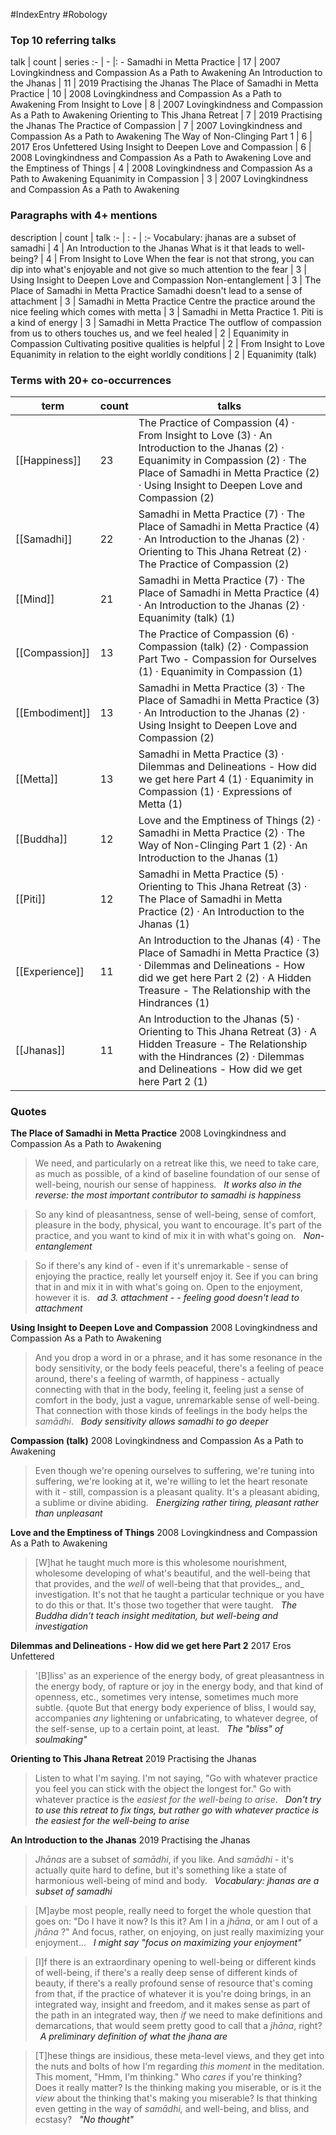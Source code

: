 #IndexEntry #Robology

### Top 10 referring talks
talk | count | series
:- | - |: -
<a data-href="Samadhi in Metta Practice" class="internal-link">Samadhi in Metta Practice</a> | 17 | <a data-href="2007 Lovingkindness and Compassion As a Path to Awakening" class="internal-link">2007 Lovingkindness and Compassion As a Path to Awakening</a>
<a data-href="An Introduction to the Jhanas" class="internal-link">An Introduction to the Jhanas</a> | 11 | <a data-href="2019 Practising the Jhanas" class="internal-link">2019 Practising the Jhanas</a>
<a data-href="The Place of Samadhi in Metta Practice" class="internal-link">The Place of Samadhi in Metta Practice</a> | 10 | <a data-href="2008 Lovingkindness and Compassion As a Path to Awakening" class="internal-link">2008 Lovingkindness and Compassion As a Path to Awakening</a>
<a data-href="From Insight to Love" class="internal-link">From Insight to Love</a> | 8 | <a data-href="2007 Lovingkindness and Compassion As a Path to Awakening" class="internal-link">2007 Lovingkindness and Compassion As a Path to Awakening</a>
<a data-href="Orienting to This Jhana Retreat" class="internal-link">Orienting to This Jhana Retreat</a> | 7 | <a data-href="2019 Practising the Jhanas" class="internal-link">2019 Practising the Jhanas</a>
<a data-href="The Practice of Compassion" class="internal-link">The Practice of Compassion</a> | 7 | <a data-href="2007 Lovingkindness and Compassion As a Path to Awakening" class="internal-link">2007 Lovingkindness and Compassion As a Path to Awakening</a>
<a data-href="The Way of Non-Clinging Part 1" class="internal-link">The Way of Non-Clinging Part 1</a> | 6 | <a data-href="2017 Eros Unfettered" class="internal-link">2017 Eros Unfettered</a>
<a data-href="Using Insight to Deepen Love and Compassion" class="internal-link">Using Insight to Deepen Love and Compassion</a> | 6 | <a data-href="2008 Lovingkindness and Compassion As a Path to Awakening" class="internal-link">2008 Lovingkindness and Compassion As a Path to Awakening</a>
<a data-href="Love and the Emptiness of Things" class="internal-link">Love and the Emptiness of Things</a> | 4 | <a data-href="2008 Lovingkindness and Compassion As a Path to Awakening" class="internal-link">2008 Lovingkindness and Compassion As a Path to Awakening</a>
<a data-href="Equanimity in Compassion" class="internal-link">Equanimity in Compassion</a> | 3 | <a data-href="2007 Lovingkindness and Compassion As a Path to Awakening" class="internal-link">2007 Lovingkindness and Compassion As a Path to Awakening</a>

### Paragraphs with 4+ mentions
description | count | talk
:- | : - | :-
<a aria-label-position="top" aria-label="An Introduction to the Jhanas > Vocabulary jhanas are a subset of samadhi" data-href="An Introduction to the Jhanas#Vocabulary jhanas are a subset of samadhi" class="internal-link">Vocabulary: jhanas are a subset of samadhi</a> | 4 | <a data-href="An Introduction to the Jhanas" class="internal-link">An Introduction to the Jhanas</a>
<a aria-label-position="top" aria-label="From Insight to Love > What is it that leads to well-being" data-href="From Insight to Love#What is it that leads to well-being" class="internal-link">What is it that leads to well-being?</a> | 4 | <a data-href="From Insight to Love" class="internal-link">From Insight to Love</a>
<a aria-label-position="top" aria-label="Using Insight to Deepen Love and Compassion > When the fear is not that strong you can dip into whats enjoyable and not give so much attention to the fear" data-href="Using Insight to Deepen Love and Compassion#When the fear is not that strong you can dip into what's enjoyable and not give so much attention to the fear" class="internal-link">When the fear is not that strong, you can dip into what&#x27;s enjoyable and not give so much attention to the fear</a> | 3 | <a data-href="Using Insight to Deepen Love and Compassion" class="internal-link">Using Insight to Deepen Love and Compassion</a>
<a aria-label-position="top" aria-label="The Place of Samadhi in Metta Practice > Non-entanglement" data-href="The Place of Samadhi in Metta Practice#Non-entanglement" class="internal-link">Non-entanglement</a> | 3 | <a data-href="The Place of Samadhi in Metta Practice" class="internal-link">The Place of Samadhi in Metta Practice</a>
<a aria-label-position="top" aria-label="Samadhi in Metta Practice > Samadhi doesnt lead to a sense of attachment" data-href="Samadhi in Metta Practice#Samadhi doesn't lead to a sense of attachment" class="internal-link">Samadhi doesn&#x27;t lead to a sense of attachment</a> | 3 | <a data-href="Samadhi in Metta Practice" class="internal-link">Samadhi in Metta Practice</a>
<a aria-label-position="top" aria-label="Samadhi in Metta Practice > Centre the practice around the nice feeling which comes with metta" data-href="Samadhi in Metta Practice#Centre the practice around the nice feeling which comes with metta" class="internal-link">Centre the practice around the nice feeling which comes with metta</a> | 3 | <a data-href="Samadhi in Metta Practice" class="internal-link">Samadhi in Metta Practice</a>
<a aria-label-position="top" aria-label="Samadhi in Metta Practice > 1 Piti is a kind of energy" data-href="Samadhi in Metta Practice#1 Piti is a kind of energy" class="internal-link">1. Piti is a kind of energy</a> | 3 | <a data-href="Samadhi in Metta Practice" class="internal-link">Samadhi in Metta Practice</a>
<a aria-label-position="top" aria-label="Equanimity in Compassion > The outflow of compassion from us to others touches us and we feel healed" data-href="Equanimity in Compassion#The outflow of compassion from us to others touches us and we feel healed" class="internal-link">The outflow of compassion from us to others touches us, and we feel healed</a> | 2 | <a data-href="Equanimity in Compassion" class="internal-link">Equanimity in Compassion</a>
<a aria-label-position="top" aria-label="From Insight to Love > Cultivating positive qualities is helpful" data-href="From Insight to Love#Cultivating positive qualities is helpful" class="internal-link">Cultivating positive qualities is helpful</a> | 2 | <a data-href="From Insight to Love" class="internal-link">From Insight to Love</a>
<a aria-label-position="top" aria-label="Equanimity (talk) > Equanimity in relation to the eight worldly conditions" data-href="Equanimity (talk)#Equanimity in relation to the eight worldly conditions" class="internal-link">Equanimity in relation to the eight worldly conditions</a> | 2 | <a data-href="Equanimity (talk)" class="internal-link">Equanimity (talk)</a>

### Terms with 20+ co-occurrences
term | count | talks
-|-|-
[[Happiness]] | 23 | <span class="counts"><a data-href="The Practice of Compassion" class="internal-link">The Practice of Compassion</a> (4) · <a data-href="From Insight to Love" class="internal-link">From Insight to Love</a> (3) · <a data-href="An Introduction to the Jhanas" class="internal-link">An Introduction to the Jhanas</a> (2) · <a data-href="Equanimity in Compassion" class="internal-link">Equanimity in Compassion</a> (2) · <a data-href="The Place of Samadhi in Metta Practice" class="internal-link">The Place of Samadhi in Metta Practice</a> (2) · <a data-href="Using Insight to Deepen Love and Compassion" class="internal-link">Using Insight to Deepen Love and Compassion</a> (2)</span> 
[[Samadhi]] | 22 | <span class="counts"><a data-href="Samadhi in Metta Practice" class="internal-link">Samadhi in Metta Practice</a> (7) · <a data-href="The Place of Samadhi in Metta Practice" class="internal-link">The Place of Samadhi in Metta Practice</a> (4) · <a data-href="An Introduction to the Jhanas" class="internal-link">An Introduction to the Jhanas</a> (2) · <a data-href="Orienting to This Jhana Retreat" class="internal-link">Orienting to This Jhana Retreat</a> (2) · <a data-href="The Practice of Compassion" class="internal-link">The Practice of Compassion</a> (2)</span> 
[[Mind]] | 21 | <span class="counts"><a data-href="Samadhi in Metta Practice" class="internal-link">Samadhi in Metta Practice</a> (7) · <a data-href="The Place of Samadhi in Metta Practice" class="internal-link">The Place of Samadhi in Metta Practice</a> (4) · <a data-href="An Introduction to the Jhanas" class="internal-link">An Introduction to the Jhanas</a> (2) · <a data-href="Equanimity (talk)" class="internal-link">Equanimity (talk)</a> (1)</span> 
[[Compassion]] | 13 | <span class="counts"><a data-href="The Practice of Compassion" class="internal-link">The Practice of Compassion</a> (6) · <a data-href="Compassion (talk)" class="internal-link">Compassion (talk)</a> (2) · <a data-href="Compassion Part Two - Compassion for Ourselves" class="internal-link">Compassion Part Two - Compassion for Ourselves</a> (1) · <a data-href="Equanimity in Compassion" class="internal-link">Equanimity in Compassion</a> (1)</span> 
[[Embodiment]] | 13 | <span class="counts"><a data-href="Samadhi in Metta Practice" class="internal-link">Samadhi in Metta Practice</a> (3) · <a data-href="The Place of Samadhi in Metta Practice" class="internal-link">The Place of Samadhi in Metta Practice</a> (3) · <a data-href="An Introduction to the Jhanas" class="internal-link">An Introduction to the Jhanas</a> (2) · <a data-href="Using Insight to Deepen Love and Compassion" class="internal-link">Using Insight to Deepen Love and Compassion</a> (2)</span> 
[[Metta]] | 13 | <span class="counts"><a data-href="Samadhi in Metta Practice" class="internal-link">Samadhi in Metta Practice</a> (3) · <a data-href="Dilemmas and Delineations - How did we get here Part 4" class="internal-link">Dilemmas and Delineations - How did we get here Part 4</a> (1) · <a data-href="Equanimity in Compassion" class="internal-link">Equanimity in Compassion</a> (1) · <a data-href="Expressions of Metta" class="internal-link">Expressions of Metta</a> (1)</span> 
[[Buddha]] | 12 | <span class="counts"><a data-href="Love and the Emptiness of Things" class="internal-link">Love and the Emptiness of Things</a> (2) · <a data-href="Samadhi in Metta Practice" class="internal-link">Samadhi in Metta Practice</a> (2) · <a data-href="The Way of Non-Clinging Part 1" class="internal-link">The Way of Non-Clinging Part 1</a> (2) · <a data-href="An Introduction to the Jhanas" class="internal-link">An Introduction to the Jhanas</a> (1)</span> 
[[Piti]] | 12 | <span class="counts"><a data-href="Samadhi in Metta Practice" class="internal-link">Samadhi in Metta Practice</a> (5) · <a data-href="Orienting to This Jhana Retreat" class="internal-link">Orienting to This Jhana Retreat</a> (3) · <a data-href="The Place of Samadhi in Metta Practice" class="internal-link">The Place of Samadhi in Metta Practice</a> (2) · <a data-href="An Introduction to the Jhanas" class="internal-link">An Introduction to the Jhanas</a> (1)</span> 
[[Experience]] | 11 | <span class="counts"><a data-href="An Introduction to the Jhanas" class="internal-link">An Introduction to the Jhanas</a> (4) · <a data-href="The Place of Samadhi in Metta Practice" class="internal-link">The Place of Samadhi in Metta Practice</a> (3) · <a data-href="Dilemmas and Delineations - How did we get here Part 2" class="internal-link">Dilemmas and Delineations - How did we get here Part 2</a> (2) · <a data-href="A Hidden Treasure - The Relationship with the Hindrances" class="internal-link">A Hidden Treasure - The Relationship with the Hindrances</a> (1)</span> 
[[Jhanas]] | 11 | <span class="counts"><a data-href="An Introduction to the Jhanas" class="internal-link">An Introduction to the Jhanas</a> (5) · <a data-href="Orienting to This Jhana Retreat" class="internal-link">Orienting to This Jhana Retreat</a> (3) · <a data-href="A Hidden Treasure - The Relationship with the Hindrances" class="internal-link">A Hidden Treasure - The Relationship with the Hindrances</a> (2) · <a data-href="Dilemmas and Delineations - How did we get here Part 2" class="internal-link">Dilemmas and Delineations - How did we get here Part 2</a> (1)</span> 

### Quotes
**<a data-href="The Place of Samadhi in Metta Practice" class="internal-link">The Place of Samadhi in Metta Practice</a>**
<span class="counts"><a data-href="2008 Lovingkindness and Compassion As a Path to Awakening" class="internal-link">2008 Lovingkindness and Compassion As a Path to Awakening</a></span>
> We need, and particularly on a retreat like this, we need to take care, as much as possible, of a kind of baseline foundation of our sense of well-being, nourish our sense of happiness. &nbsp;&nbsp;<span class="counts">_<a aria-label-position="top" aria-label="The Place of Samadhi in Metta Practice > It works also in the reverse the most important contributor to samadhi is happiness" data-href="The Place of Samadhi in Metta Practice#It works also in the reverse the most important contributor to samadhi is happiness" class="internal-link">It works also in the reverse: the most important contributor to samadhi is happiness</a>_</span>

> So any kind of pleasantness, sense of well-being, sense of comfort, pleasure in the body, physical, you want to encourage. It's part of the practice, and you want to kind of mix it in with what's going on. &nbsp;&nbsp;<span class="counts">_<a aria-label-position="top" aria-label="The Place of Samadhi in Metta Practice > Non-entanglement" data-href="The Place of Samadhi in Metta Practice#Non-entanglement" class="internal-link">Non-entanglement</a>_</span>

> So if there's any kind of - even if it's unremarkable - sense of enjoying the practice, really let yourself enjoy it. See if you can bring that in and mix it in with what's going on. Open to the enjoyment, however it is. &nbsp;&nbsp;<span class="counts">_<a aria-label-position="top" aria-label="The Place of Samadhi in Metta Practice > ad 3 attachment - - feeling good doesnt lead to attachment" data-href="The Place of Samadhi in Metta Practice#ad 3 attachment - - feeling good doesn't lead to attachment" class="internal-link">ad 3. attachment - - feeling good doesn&#x27;t lead to attachment</a>_</span>

**<a data-href="Using Insight to Deepen Love and Compassion" class="internal-link">Using Insight to Deepen Love and Compassion</a>**
<span class="counts"><a data-href="2008 Lovingkindness and Compassion As a Path to Awakening" class="internal-link">2008 Lovingkindness and Compassion As a Path to Awakening</a></span>
> And you drop a word in or a phrase, and it has some resonance in the body sensitivity, or the body feels peaceful, there's a feeling of peace around, there's a feeling of warmth, of happiness - actually connecting with that in the body, feeling it, feeling just a sense of comfort in the body, just a vague, unremarkable sense of well-being. That connection with those kinds of feelings in the body helps the _samādhi_. &nbsp;&nbsp;<span class="counts">_<a aria-label-position="top" aria-label="Using Insight to Deepen Love and Compassion > Body sensitivity allows samadhi to go deeper" data-href="Using Insight to Deepen Love and Compassion#Body sensitivity allows samadhi to go deeper" class="internal-link">Body sensitivity allows samadhi to go deeper</a>_</span>

**<a data-href="Compassion (talk)" class="internal-link">Compassion (talk)</a>**
<span class="counts"><a data-href="2008 Lovingkindness and Compassion As a Path to Awakening" class="internal-link">2008 Lovingkindness and Compassion As a Path to Awakening</a></span>
> Even though we're opening ourselves to suffering, we're tuning into suffering, we're looking at it, we're willing to let the heart resonate with it - still, compassion is a pleasant quality. It's a pleasant abiding, a sublime or divine abiding. &nbsp;&nbsp;<span class="counts">_<a aria-label-position="top" aria-label="Compassion (talk) > Energizing rather tiring pleasant rather than unpleasant" data-href="Compassion (talk)#Energizing rather tiring pleasant rather than unpleasant" class="internal-link">Energizing rather tiring, pleasant rather than unpleasant</a>_</span>

**<a data-href="Love and the Emptiness of Things" class="internal-link">Love and the Emptiness of Things</a>**
<span class="counts"><a data-href="2008 Lovingkindness and Compassion As a Path to Awakening" class="internal-link">2008 Lovingkindness and Compassion As a Path to Awakening</a></span>
> [W]hat he taught much more is this wholesome nourishment, wholesome developing of what's beautiful, and the well-being that that provides, and the _well_ of well-being that that provides_, and_ investigation. It's not that he taught a particular technique or you have to do this or that. It's those two together that were taught. &nbsp;&nbsp;<span class="counts">_<a aria-label-position="top" aria-label="Love and the Emptiness of Things > The Buddha didnt teach insight meditation but well-being and investigation" data-href="Love and the Emptiness of Things#The Buddha didn't teach insight meditation but well-being and investigation" class="internal-link">The Buddha didn&#x27;t teach insight meditation, but well-being and investigation</a>_</span>

**<a data-href="Dilemmas and Delineations - How did we get here Part 2" class="internal-link">Dilemmas and Delineations - How did we get here Part 2</a>**
<span class="counts"><a data-href="2017 Eros Unfettered" class="internal-link">2017 Eros Unfettered</a></span>
> '[B]liss' as an experience of the energy body, of great pleasantness in the energy body, of rapture or joy in the energy body, and that kind of openness, etc., sometimes very intense, sometimes much more subtle. {quote But that energy body experience of bliss, I would say, accompanies _any_ lightening or unfabricating, to whatever degree, of the self-sense, up to a certain point, at least. &nbsp;&nbsp;<span class="counts">_<a aria-label-position="top" aria-label="Dilemmas and Delineations - How did we get here Part 2 > The bliss of soulmaking" data-href="Dilemmas and Delineations - How did we get here Part 2#The bliss of soulmaking" class="internal-link">The &quot;bliss&quot; of soulmaking&quot;</a>_</span>

**<a data-href="Orienting to This Jhana Retreat" class="internal-link">Orienting to This Jhana Retreat</a>**
<span class="counts"><a data-href="2019 Practising the Jhanas" class="internal-link">2019 Practising the Jhanas</a></span>
> Listen to what I'm saying. I'm not saying, "Go with whatever practice you feel you can stick with the object the longest for." Go with whatever practice is the _easiest for the well-being to arise_. &nbsp;&nbsp;<span class="counts">_<a aria-label-position="top" aria-label="Orienting to This Jhana Retreat > Dont try to use this retreat to fix tings but rather go with whatever practice is the easiest for the well-being to arise" data-href="Orienting to This Jhana Retreat#Don't try to use this retreat to fix tings but rather go with whatever practice is the easiest for the well-being to arise" class="internal-link">Don&#x27;t try to use this retreat to fix tings, but rather go with whatever practice is the easiest for the well-being to arise</a>_</span>

**<a data-href="An Introduction to the Jhanas" class="internal-link">An Introduction to the Jhanas</a>**
<span class="counts"><a data-href="2019 Practising the Jhanas" class="internal-link">2019 Practising the Jhanas</a></span>
> _Jhānas_ are a subset of _samādhi_, if you like. And _samādhi_ - it's actually quite hard to define, but it's something like a state of harmonious well-being of mind and body. &nbsp;&nbsp;<span class="counts">_<a aria-label-position="top" aria-label="An Introduction to the Jhanas > Vocabulary jhanas are a subset of samadhi" data-href="An Introduction to the Jhanas#Vocabulary jhanas are a subset of samadhi" class="internal-link">Vocabulary: jhanas are a subset of samadhi</a>_</span>

> [M]aybe most people, really need to forget the whole question that goes on: "Do I have it now? Is this it? Am I in a _jhāna_, or am I out of a _jhāna_ ?" And focus, rather, on enjoying, on just really maximizing your enjoyment... &nbsp;&nbsp;<span class="counts">_<a aria-label-position="top" aria-label="An Introduction to the Jhanas > I might say focus on maximizing your enjoyment" data-href="An Introduction to the Jhanas#I might say focus on maximizing your enjoyment" class="internal-link">I might say &quot;focus on maximizing your enjoyment&quot;</a>_</span>

> [I]f there is an extraordinary opening to well-being or different kinds of well-being, if there's a really deep sense of different kinds of beauty, if there's a really profound sense of resource that's coming from that, if the practice of whatever it is you're doing brings, in an integrated way, insight and freedom, and it makes sense as part of the path in an integrated way, then _if_ we need to make definitions and demarcations, that would seem pretty good to call that a _jhāna_, right? &nbsp;&nbsp;<span class="counts">_<a aria-label-position="top" aria-label="An Introduction to the Jhanas > A preliminary definition of what the jhana are" data-href="An Introduction to the Jhanas#A preliminary definition of what the jhana are" class="internal-link">A preliminary definition of what the jhana are</a>_</span>

> [T]hese things are insidious, these meta-level views, and they get into the nuts and bolts of how I'm regarding _this moment_ in the meditation. This moment, "Hmm, I'm thinking." Who _cares_ if you're thinking? Does it really matter? Is the thinking making you miserable, or is it the _view_ about the thinking that's making you miserable? Is that thinking even getting in the way of _samādhi,_ and well-being, and bliss, and ecstasy? &nbsp;&nbsp;<span class="counts">_<a aria-label-position="top" aria-label="An Introduction to the Jhanas > No thought" data-href="An Introduction to the Jhanas#No thought" class="internal-link">&quot;No thought&quot;</a>_</span>


